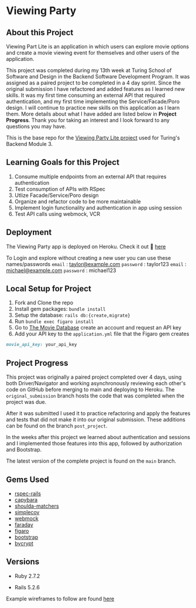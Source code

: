 # Viewing Party

## About this Project

Viewing Part Lite is an application in which users can explore movie options and create a movie viewing event for themselves and other users of the application.

This project was completed during my 13th week at Turing School of Software and Design in the Backend Software Development Program. It was assigned as a paired project to be completed in a 4 day sprint. Since the original submission I have refactored and added features as I learned new skills. It was my first time consuming an external API that required authentication, and my first time implementing the Service/Facade/Poro design. I will continue to practice new skills on this application as I learn them. More details about what I have added are listed below in **Project Progress**. Thank you for taking an interest and I look forward to any questions you may have.

This is the base repo for the [Viewing Party Lite project](https://backend.turing.io/module3/projects/viewing_party_lite) used for Turing's Backend Module 3.

## Learning Goals for this Project
1. Consume multiple endpoints from an external API that requires authentication 
2. Test consumption of APIs with RSpec
3. Utlize Facade/Service/Poro design 
4. Organize and refactor code to be more maintainable
5. Implement login functionality and authentication in app using session 
6. Test API calls using webmock, VCR 

## Deployment
The Viewing Party app is deployed on Heroku. 
Check it out 👀 [here](https://dashboard.heroku.com/apps/salty-oasis-88675)

To Login and explore without creating a new user you can use these names/passwords
`email` : taylor@example.com `password` : taylor123
`email` : michael@example.com `password` : michael123

## Local Setup for Project

1. Fork and Clone the repo
2. Install gem packages: `bundle install`
3. Setup the database: `rails db:{create,migrate}`
4. Run `bundle exec figaro install`
5. Go to [The Movie Database](https://www.themoviedb.org/signup) create an account and request an API key
6. Add your API key to the `application.yml` file that the Figaro gem creates 
  ```rb
  movie_api_key: your_api_key
  ```

## Project Progress
This project was originally a paired project completed over 4 days, using both Driver/Navigator and working asynchronously reviewing each other's code on GitHub before merging to main and deploying to Heroku. The `original_submission` branch hosts the code that was completed when the project was due.

After it was submitted I used it to practice refactoring and apply the features and tests that did not make it into our original submission. These additions can be found on the branch `post_project`.

In the weeks after this project we learned about authentication and sessions and I implemented those features into this app, followed by authorization and Bootstrap.

The latest version of the complete project is found on the `main` branch.

## Gems Used
* [rspec-rails](https://github.com/rspec/rspec-rails)
* [capybara](https://github.com/teamcapybara/capybara)
* [shoulda-matchers](https://github.com/thoughtbot/shoulda-matchers)
* [simplecov](https://github.com/simplecov-ruby/simplecov)
* [webmock](https://github.com/bblimke/webmock)
* [faraday](https://github.com/lostisland/faraday)
* [figaro](https://github.com/laserlemon/figaro)
* [bootstrap](https://getbootstrap.com/)
* [bycrypt](https://github.com/bcrypt-ruby/bcrypt-ruby)

## Versions

- Ruby 2.7.2

- Rails 5.2.6

Example wireframes to follow are found [here](https://backend.turing.io/module3/projects/viewing_party_lite/wireframes)
